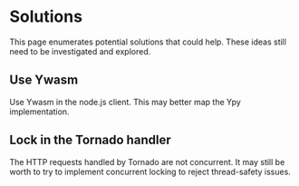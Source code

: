 # Solutions

This page enumerates potential solutions that could help. These ideas still need to be investigated and explored.

## Use Ywasm

Use Ywasm in the node.js client. This may better map the Ypy implementation.

## Lock in the Tornado handler

The HTTP requests handled by Tornado are not concurrent. It may still be worth to try to implement concurrent locking to reject thread-safety issues.
